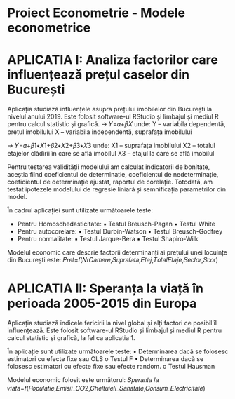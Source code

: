 # Proiect Econometrie - Modele econometrice
# APLICATIA I: Analiza factorilor care influențează prețul caselor din București   
  Aplicația studiază influențele asupra prețului imobilelor din București la nivelul anului 2019. Este folosit software-ul RStudio și limbajul și mediul R pentru calcul statistic și grafică. 
  -> 𝑌=𝛼+𝛽𝑋
      unde:
        Y – variabila dependentă, prețul imobilului
        X – variabila independentă, suprafața imobilului
      
  -> 𝑌=𝛼+𝛽1∗𝑋1+𝛽2∗𝑋2+𝛽3∗𝑋3
      unde:
        X1 – suprafața imobilului
        X2 – totalul etajelor clădirii în care se află imobilul
        X3 – etajul la care se află imobilul
    
  Pentru testarea validității modelului am calculat indicatorii de bonitate, aceștia fiind coeficientul de determinație, coeficientul de nedeterminație, coeficientul de determinație ajustat, raportul de corelație.
  Totodată, am testat ipotezele modelului de regresie liniară și semnificația parametrilor din model.
  
  În cadrul aplicației sunt utilizate următoarele teste:
  - Pentru Homoschedasticitate:
    ▪ Testul Breusch-Pagan
    ▪ Testul White
  - Pentru autocorelare:
    ▪ Testul Durbin-Watson
    ▪ Testul Breusch-Godfrey
  - Pentru normalitate:
    ▪ Testul Jarque-Bera
    ▪ Testul Shapiro-Wilk

  Modelul economic care descrie factorii determinanți ai prețului unei locuințe din București este: 𝑃𝑟𝑒𝑡=𝑓(𝑁𝑟𝐶𝑎𝑚𝑒𝑟𝑒,𝑆𝑢𝑝𝑟𝑎𝑓𝑎𝑡𝑎,𝐸𝑡𝑎𝑗,𝑇𝑜𝑡𝑎𝑙𝐸𝑡𝑎𝑗𝑒,𝑆𝑒𝑐𝑡𝑜𝑟,𝑆𝑐𝑜𝑟)

# APLICATIA II: Speranța la viață în perioada 2005-2015 din Europa 
  Aplicația studiază indicele fericirii la nivel global și alți factori ce posibil îl influențează. Este folosit software-ul RStudio și limbajul și mediul R pentru calcul statistic și grafică, la fel ca aplicația 1.
  
  În aplicație sunt utilizate următoarele teste:
  • Determinarea dacă se folosesc estimatori cu efecte fixe sau OLS
      o Testul F
  • Determinarea dacă se folosesc estimatori cu efecte fixe sau efecte random.
      o Testul Hausman

  Modelul economic folosit este următorul: 𝑆𝑝𝑒𝑟𝑎𝑛𝑡𝑎 𝑙𝑎 𝑣𝑖𝑎𝑡𝑎=𝑓(𝑃𝑜𝑝𝑢𝑙𝑎𝑡𝑖𝑒,𝐸𝑚𝑖𝑠𝑖𝑖_𝐶𝑂2,𝐶ℎ𝑒𝑙𝑡𝑢𝑖𝑒𝑙𝑖_𝑆𝑎𝑛𝑎𝑡𝑎𝑡𝑒,𝐶𝑜𝑛𝑠𝑢𝑚_𝐸𝑙𝑒𝑐𝑡𝑟𝑖𝑐𝑖𝑡𝑎𝑡𝑒)
